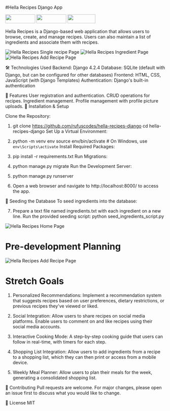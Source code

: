 #Hella Recipes Django App

<img src="https://res.cloudinary.com/practicaldev/image/fetch/s--zEB5JVr7--/c_limit%2Cf_auto%2Cfl_progressive%2Cq_auto%2Cw_880/https://img.shields.io/badge/Python-3776AB%3Fstyle%3Dfor-the-badge%26logo%3Dpython%26logoColor%3Dwhite" loading="lazy" width="94" height="28"/>

<img src="https://res.cloudinary.com/practicaldev/image/fetch/s--AJzBBW6N--/c_limit%2Cf_auto%2Cfl_progressive%2Cq_auto%2Cw_880/https://img.shields.io/badge/Django-092E20%3Fstyle%3Dfor-the-badge%26logo%3Ddjango%26logoColor%3Dwhite" loading="lazy" width="94" height="28">

<img src="https://res.cloudinary.com/practicaldev/image/fetch/s--7sSBcOK2--/c_limit%2Cf_auto%2Cfl_progressive%2Cq_auto%2Cw_880/https://img.shields.io/badge/SQLite-07405E%3Fstyle%3Dfor-the-badge%26logo%3Dsqlite%26logoColor%3Dwhite" loading="lazy" width="88" height="28">

Hella Recipes is a Django-based web application that allows users to browse, create, and manage recipes. Users can also maintain a list of ingredients and associate them with recipes.


<img src="./screenshots/1.png" alt="Hella Recipes Single recipe Page" style="max-width:100%; height:auto;">

<img src="./screenshots/3.png" alt="Hella Recipes Ingredient Page" style="max-width:100%; height:auto;">

<img src="./screenshots/4.png" alt="Hella Recipes Add Recipe Page" style="max-width:100%; height:auto;">


🛠 Technologies Used
Backend: Django 4.2.4
Database: SQLite (default with Django, but can be configured for other databases)
Frontend: HTML, CSS, JavaScript (with Django Templates)
Authentication: Django's built-in authentication

🌟 Features
User registration and authentication.
CRUD operations for recipes.
Ingredient management.
Profile management with profile picture uploads.
🚀 Installation & Setup


Clone the Repository:
1. git clone https://github.com/rufuscodes/hella-recipes-django
cd hella-recipes-django
Set Up a Virtual Environment:

2. python -m venv env
source env/bin/activate  # On Windows, use `env\Scripts\activate`
Install Required Packages:

3. pip install -r requirements.txt
Run Migrations:


4. python manage.py migrate
Run the Development Server:


5. python manage.py runserver
6. Open a web browser and navigate to http://localhost:8000/ to access the app.

🌱 Seeding the Database
To seed ingredients into the database:

7. Prepare a text file named ingredients.txt with each ingredient on a new line.
Run the provided seeding script:
python seed_ingredients_script.py


<img src="./screenshots/2.png" alt="Hella Recipes Home Page" style="max-width:100%; height:auto;">



# Pre-development Planning
<img src="./screenshots/hella-recipes-wireframe.png" alt="Hella Recipes Add Recipe Page" style="max-width:100%; height:auto;">

# Stretch Goals

1. Personalized Recommendations: Implement a recommendation system that suggests recipes based on user preferences, dietary restrictions, or previous recipes they've viewed or liked.

2. Social Integration:
Allow users to share recipes on social media platforms.
Enable users to comment on and like recipes using their social media accounts.

3. Interactive Cooking Mode: A step-by-step cooking guide that users can follow in real-time, with timers for each step.

4. Shopping List Integration: Allow users to add ingredients from a recipe to a shopping list, which they can then print or access from a mobile device.

5. Weekly Meal Planner: Allow users to plan their meals for the week, generating a consolidated shopping list.


🤝 Contributing
Pull requests are welcome. For major changes, please open an issue first to discuss what you would like to change.

📜 License
MIT

